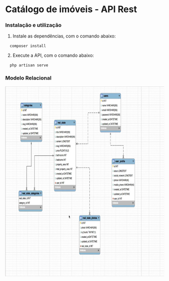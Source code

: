 # Catálogo de imóveis - API Rest

### Instalação e utilização
  1. Instale as dependências, com o comando abaixo:
  ```
    composer install
  ```
  2. Execute a API, com o comando abaixo:
  ```
    php artisan serve
  ```

### Modelo Relacional
<img align="center" height="600" src="https://github.com/welitto/catalogo_imoveis/blob/main/modelo_db.png"/>
